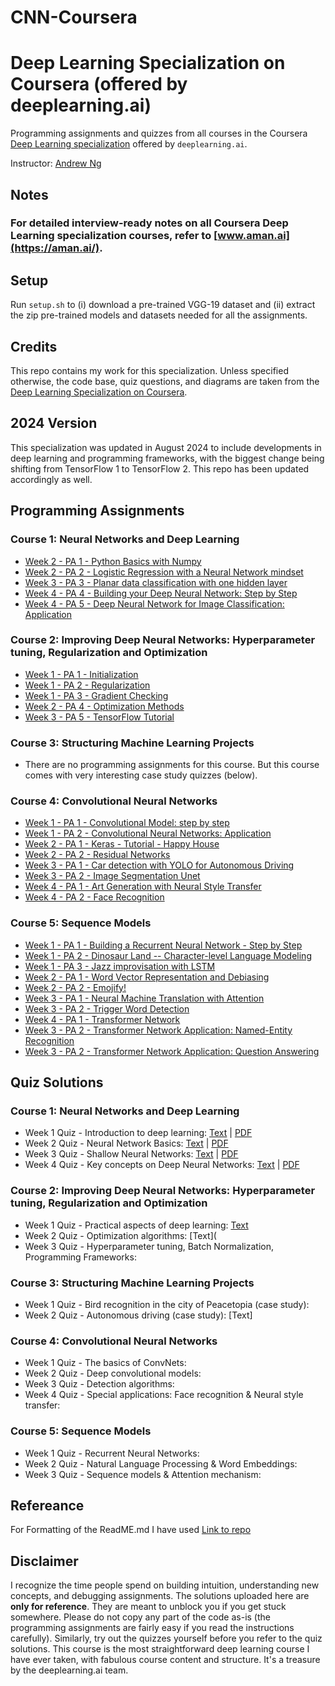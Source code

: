 # CNN-Coursera

# Deep Learning Specialization on Coursera (offered by deeplearning.ai)

Programming assignments and quizzes from all courses in the Coursera [Deep Learning specialization](https://www.coursera.org/specializations/deep-learning) offered by `deeplearning.ai`.

Instructor: [Andrew Ng](http://www.andrewng.org/)

## Notes

### For detailed interview-ready notes on all Coursera Deep Learning specialization courses, refer to [www.aman.ai](https://aman.ai/).

## Setup

Run ``` setup.sh ``` to (i) download a pre-trained VGG-19 dataset and (ii) extract the zip pre-trained models and datasets needed for all the assignments.

## Credits

This repo contains my work for this specialization. Unless specified otherwise, the code base, quiz questions, and diagrams are taken from the [Deep Learning Specialization on Coursera](https://www.coursera.org/specializations/deep-learning).

## 2024 Version

This specialization was updated in August 2024 to include developments in deep learning and programming frameworks, with the biggest change being shifting from TensorFlow 1 to TensorFlow 2. 
This repo has been updated accordingly as well.

## Programming Assignments

### Course 1: Neural Networks and Deep Learning

  - [Week 2 - PA 1 - Python Basics with Numpy]()
  - [Week 2 - PA 2 - Logistic Regression with a Neural Network mindset]()
  - [Week 3 - PA 3 - Planar data classification with one hidden layer]()
  - [Week 4 - PA 4 - Building your Deep Neural Network: Step by Step]()
  - [Week 4 - PA 5 - Deep Neural Network for Image Classification: Application]()

### Course 2: Improving Deep Neural Networks: Hyperparameter tuning, Regularization and Optimization

  - [Week 1 - PA 1 - Initialization]()
  - [Week 1 - PA 2 - Regularization]()
  - [Week 1 - PA 3 - Gradient Checking]()
  - [Week 2 - PA 4 - Optimization Methods]()
  - [Week 3 - PA 5 - TensorFlow Tutorial]()

### Course 3: Structuring Machine Learning Projects

  - There are no programming assignments for this course. But this course comes with very interesting case study quizzes (below).
  
### Course 4: Convolutional Neural Networks

  - [Week 1 - PA 1 - Convolutional Model: step by step]()
  - [Week 1 - PA 2 - Convolutional Neural Networks: Application]()
  - [Week 2 - PA 1 - Keras - Tutorial - Happy House]()
  - [Week 2 - PA 2 - Residual Networks]()
  - [Week 3 - PA 1 - Car detection with YOLO for Autonomous Driving]()
  - [Week 3 - PA 2 - Image Segmentation Unet]()
  - [Week 4 - PA 1 - Art Generation with Neural Style Transfer]()    
  - [Week 4 - PA 2 - Face Recognition]()
  
### Course 5: Sequence Models

  - [Week 1 - PA 1 - Building a Recurrent Neural Network - Step by Step]()
  - [Week 1 - PA 2 - Dinosaur Land -- Character-level Language Modeling]()
  - [Week 1 - PA 3 - Jazz improvisation with LSTM]()  
  - [Week 2 - PA 1 - Word Vector Representation and Debiasing]()  
  - [Week 2 - PA 2 - Emojify!]()  
  - [Week 3 - PA 1 - Neural Machine Translation with Attention]()  
  - [Week 3 - PA 2 - Trigger Word Detection]()
  - [Week 4 - PA 1 - Transformer Network]()  
  - [Week 3 - PA 2 - Transformer Network Application: Named-Entity Recognition]()   
  - [Week 3 - PA 2 - Transformer Network Application: Question Answering]() 
  
## Quiz Solutions

### Course 1: Neural Networks and Deep Learning

  - Week 1 Quiz - Introduction to deep learning: [Text]() | [PDF]()
  - Week 2 Quiz - Neural Network Basics: [Text]() | [PDF]()
  - Week 3 Quiz - Shallow Neural Networks: [Text]() | [PDF]()
  - Week 4 Quiz - Key concepts on Deep Neural Networks: [Text]() | [PDF]()

### Course 2: Improving Deep Neural Networks: Hyperparameter tuning, Regularization and Optimization

  - Week 1 Quiz - Practical aspects of deep learning: [Text]()
  - Week 2 Quiz - Optimization algorithms: [Text](
  - Week 3 Quiz - Hyperparameter tuning, Batch Normalization, Programming Frameworks: 
  
### Course 3: Structuring Machine Learning Projects

  - Week 1 Quiz - Bird recognition in the city of Peacetopia (case study):
  - Week 2 Quiz - Autonomous driving (case study): [Text]

### Course 4: Convolutional Neural Networks

  - Week 1 Quiz - The basics of ConvNets: 
  - Week 2 Quiz - Deep convolutional models: 
  - Week 3 Quiz - Detection algorithms:
  - Week 4 Quiz - Special applications: Face recognition & Neural style transfer: 
### Course 5: Sequence Models

  - Week 1 Quiz - Recurrent Neural Networks:
  - Week 2 Quiz - Natural Language Processing & Word Embeddings: 
  - Week 3 Quiz - Sequence models & Attention mechanism: 

## Refereance 
For Formatting of the ReadME.md I have used [Link to repo](https://github.com/amanchadha/coursera-deep-learning-specialization/tree/master/C1%20-%20Neural%20Networks%20and%20Deep%20Learning/Notes)
## Disclaimer

I recognize the time people spend on building intuition, understanding new concepts, and debugging assignments. The solutions uploaded here are **only for reference**. They are meant to unblock you if you get stuck somewhere. Please do not copy any part of the code as-is (the programming assignments are fairly easy if you read the instructions carefully). Similarly, try out the quizzes yourself before you refer to the quiz solutions. This course is the most straightforward deep learning course I have ever taken, with fabulous course content and structure. It's a treasure by the deeplearning.ai team.
